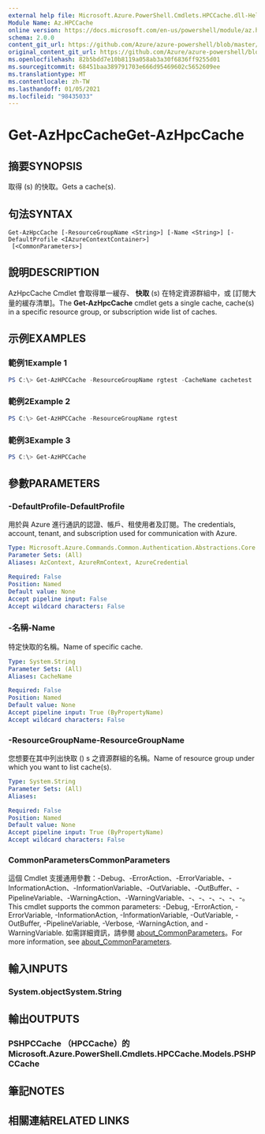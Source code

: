 ```yaml
---
external help file: Microsoft.Azure.PowerShell.Cmdlets.HPCCache.dll-Help.xml
Module Name: Az.HPCCache
online version: https://docs.microsoft.com/en-us/powershell/module/az.hpccache/get-azhpccache
schema: 2.0.0
content_git_url: https://github.com/Azure/azure-powershell/blob/master/src/HPCCache/HPCCache/help/Get-AzHpcCache.md
original_content_git_url: https://github.com/Azure/azure-powershell/blob/master/src/HPCCache/HPCCache/help/Get-AzHpcCache.md
ms.openlocfilehash: 82b5bdd7e10b8119a058ab3a30f6836ff9255d01
ms.sourcegitcommit: 68451baa389791703e666d95469602c5652609ee
ms.translationtype: MT
ms.contentlocale: zh-TW
ms.lasthandoff: 01/05/2021
ms.locfileid: "98435033"
---
```

# <span data-ttu-id="a1b92-101">Get-AzHpcCache</span><span class="sxs-lookup"><span data-stu-id="a1b92-101">Get-AzHpcCache</span></span>

## <span data-ttu-id="a1b92-102">摘要</span><span class="sxs-lookup"><span data-stu-id="a1b92-102">SYNOPSIS</span></span>
<span data-ttu-id="a1b92-103">取得 (s) 的快取。</span><span class="sxs-lookup"><span data-stu-id="a1b92-103">Gets a cache(s).</span></span>

## <span data-ttu-id="a1b92-104">句法</span><span class="sxs-lookup"><span data-stu-id="a1b92-104">SYNTAX</span></span>

```
Get-AzHpcCache [-ResourceGroupName <String>] [-Name <String>] [-DefaultProfile <IAzureContextContainer>]
 [<CommonParameters>]
```

## <span data-ttu-id="a1b92-105">說明</span><span class="sxs-lookup"><span data-stu-id="a1b92-105">DESCRIPTION</span></span>
<span data-ttu-id="a1b92-106">AzHpcCache Cmdlet 會取得單一緩存、 **快取** (s) 在特定資源群組中，或 [訂閱大量的緩存清單]。</span><span class="sxs-lookup"><span data-stu-id="a1b92-106">The **Get-AzHpcCache** cmdlet gets a single cache, cache(s) in a specific resource group, or subscription wide list of caches.</span></span>

## <span data-ttu-id="a1b92-107">示例</span><span class="sxs-lookup"><span data-stu-id="a1b92-107">EXAMPLES</span></span>

### <span data-ttu-id="a1b92-108">範例1</span><span class="sxs-lookup"><span data-stu-id="a1b92-108">Example 1</span></span>
```powershell
PS C:\> Get-AzHPCCache -ResourceGroupName rgtest -CacheName cachetest
```

### <span data-ttu-id="a1b92-109">範例2</span><span class="sxs-lookup"><span data-stu-id="a1b92-109">Example 2</span></span>
```powershell
PS C:\> Get-AzHPCCache -ResourceGroupName rgtest
```

### <span data-ttu-id="a1b92-110">範例3</span><span class="sxs-lookup"><span data-stu-id="a1b92-110">Example 3</span></span>
```powershell
PS C:\> Get-AzHPCCache
```

## <span data-ttu-id="a1b92-111">參數</span><span class="sxs-lookup"><span data-stu-id="a1b92-111">PARAMETERS</span></span>

### <span data-ttu-id="a1b92-112">-DefaultProfile</span><span class="sxs-lookup"><span data-stu-id="a1b92-112">-DefaultProfile</span></span>
<span data-ttu-id="a1b92-113">用於與 Azure 進行通訊的認證、帳戶、租使用者及訂閱。</span><span class="sxs-lookup"><span data-stu-id="a1b92-113">The credentials, account, tenant, and subscription used for communication with Azure.</span></span>

```yaml
Type: Microsoft.Azure.Commands.Common.Authentication.Abstractions.Core.IAzureContextContainer
Parameter Sets: (All)
Aliases: AzContext, AzureRmContext, AzureCredential

Required: False
Position: Named
Default value: None
Accept pipeline input: False
Accept wildcard characters: False
```

### <span data-ttu-id="a1b92-114">-名稱</span><span class="sxs-lookup"><span data-stu-id="a1b92-114">-Name</span></span>
<span data-ttu-id="a1b92-115">特定快取的名稱。</span><span class="sxs-lookup"><span data-stu-id="a1b92-115">Name of specific cache.</span></span>

```yaml
Type: System.String
Parameter Sets: (All)
Aliases: CacheName

Required: False
Position: Named
Default value: None
Accept pipeline input: True (ByPropertyName)
Accept wildcard characters: False
```

### <span data-ttu-id="a1b92-116">-ResourceGroupName</span><span class="sxs-lookup"><span data-stu-id="a1b92-116">-ResourceGroupName</span></span>
<span data-ttu-id="a1b92-117">您想要在其中列出快取 () s 之資源群組的名稱。</span><span class="sxs-lookup"><span data-stu-id="a1b92-117">Name of resource group under which you want to list cache(s).</span></span>

```yaml
Type: System.String
Parameter Sets: (All)
Aliases:

Required: False
Position: Named
Default value: None
Accept pipeline input: True (ByPropertyName)
Accept wildcard characters: False
```

### <span data-ttu-id="a1b92-118">CommonParameters</span><span class="sxs-lookup"><span data-stu-id="a1b92-118">CommonParameters</span></span>
<span data-ttu-id="a1b92-119">這個 Cmdlet 支援通用參數：-Debug、-ErrorAction、-ErrorVariable、-InformationAction、-InformationVariable、-OutVariable、-OutBuffer、-PipelineVariable、-WarningAction、-WarningVariable、-、-、-、-、-、-。</span><span class="sxs-lookup"><span data-stu-id="a1b92-119">This cmdlet supports the common parameters: -Debug, -ErrorAction, -ErrorVariable, -InformationAction, -InformationVariable, -OutVariable, -OutBuffer, -PipelineVariable, -Verbose, -WarningAction, and -WarningVariable.</span></span> <span data-ttu-id="a1b92-120">如需詳細資訊，請參閱 [about_CommonParameters](http://go.microsoft.com/fwlink/?LinkID=113216)。</span><span class="sxs-lookup"><span data-stu-id="a1b92-120">For more information, see [about_CommonParameters](http://go.microsoft.com/fwlink/?LinkID=113216).</span></span>

## <span data-ttu-id="a1b92-121">輸入</span><span class="sxs-lookup"><span data-stu-id="a1b92-121">INPUTS</span></span>

### <span data-ttu-id="a1b92-122">System.object</span><span class="sxs-lookup"><span data-stu-id="a1b92-122">System.String</span></span>

## <span data-ttu-id="a1b92-123">輸出</span><span class="sxs-lookup"><span data-stu-id="a1b92-123">OUTPUTS</span></span>

### <span data-ttu-id="a1b92-124">PSHPCCache （HPCCache）的</span><span class="sxs-lookup"><span data-stu-id="a1b92-124">Microsoft.Azure.PowerShell.Cmdlets.HPCCache.Models.PSHPCCache</span></span>

## <span data-ttu-id="a1b92-125">筆記</span><span class="sxs-lookup"><span data-stu-id="a1b92-125">NOTES</span></span>

## <span data-ttu-id="a1b92-126">相關連結</span><span class="sxs-lookup"><span data-stu-id="a1b92-126">RELATED LINKS</span></span>
